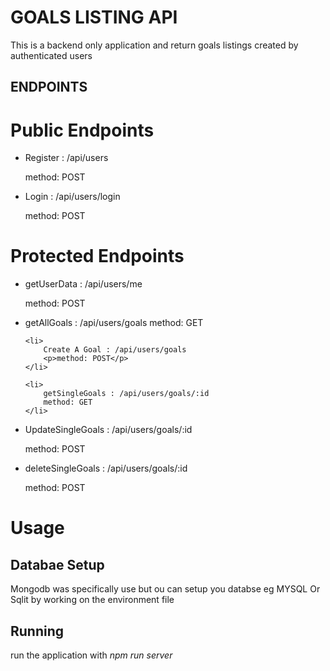 # GOALS LISTING API

<p>This is a backend only application and return goals listings created by authenticated users</p>

## ENDPOINTS

# Public Endpoints
<ul>
    <li>
        Register : /api/users
        <p>method: POST</p>
    </li>
</ul>
<ul>
<li>
    Login : /api/users/login
    <p>method: POST</p>
</li>
</ul>


# Protected Endpoints
<ul>
    <li>
        getUserData : /api/users/me
        <p>method: POST</p>
    </li>
</ul>
<ul>
    <li>
        getAllGoals : /api/users/goals
        method: GET
    </li>
</ul>
<ul>

    <li>
        Create A Goal : /api/users/goals
        <p>method: POST</p>
    </li>
</ul>

<ul>


    <li>
        getSingleGoals : /api/users/goals/:id
        method: GET
    </li>
</ul>

<ul>
    <li>
        UpdateSingleGoals : /api/users/goals/:id
        <p>method: POST</p>
    </li>
</ul>

<ul>
    <li>
        deleteSingleGoals : /api/users/goals/:id
        <p>method: POST</p>
    </li>
</ul>

# Usage

## Databae Setup

<p>
Mongodb was specifically use but ou can setup you databse eg MYSQL Or Sqlit by working on the environment file
</p>

## Running

<p>
run the application with <i>npm run server</i>
</p>